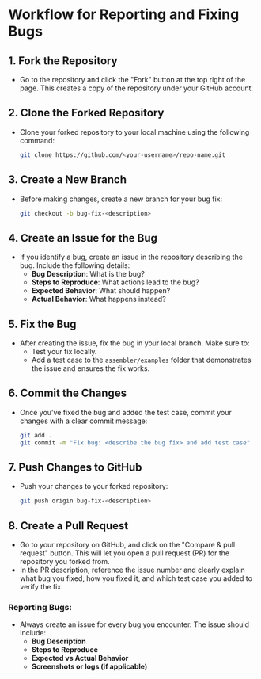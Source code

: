 
# Workflow for Reporting and Fixing Bugs

## 1. Fork the Repository
- Go to the repository and click the "Fork" button at the top right of the page. This creates a copy of the repository under your GitHub account.

## 2. Clone the Forked Repository
- Clone your forked repository to your local machine using the following command:
  ```bash
  git clone https://github.com/<your-username>/repo-name.git
  ```

## 3. Create a New Branch
- Before making changes, create a new branch for your bug fix:
  ```bash
  git checkout -b bug-fix-<description>
  ```

## 4. Create an Issue for the Bug
- If you identify a bug, create an issue in the repository describing the bug. Include the following details:
  - **Bug Description**: What is the bug?
  - **Steps to Reproduce**: What actions lead to the bug?
  - **Expected Behavior**: What should happen?
  - **Actual Behavior**: What happens instead?

## 5. Fix the Bug
- After creating the issue, fix the bug in your local branch. Make sure to:
  - Test your fix locally.
  - Add a test case to the `assembler/examples` folder that demonstrates the issue and ensures the fix works.

## 6. Commit the Changes
- Once you’ve fixed the bug and added the test case, commit your changes with a clear commit message:
  ```bash
  git add .
  git commit -m "Fix bug: <describe the bug fix> and add test case"
  ```

## 7. Push Changes to GitHub
- Push your changes to your forked repository:
  ```bash
  git push origin bug-fix-<description>
  ```

## 8. Create a Pull Request
- Go to your repository on GitHub, and click on the "Compare & pull request" button. This will let you open a pull request (PR) for the repository you forked from.
- In the PR description, reference the issue number and clearly explain what bug you fixed, how you fixed it, and which test case you added to verify the fix.


### Reporting Bugs:
- Always create an issue for every bug you encounter. The issue should include:
  - **Bug Description**
  - **Steps to Reproduce**
  - **Expected vs Actual Behavior**
  - **Screenshots or logs (if applicable)**

